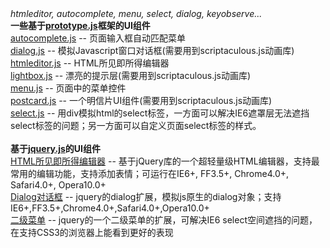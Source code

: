 <div><i>htmleditor, autocomplete, menu, select, dialog, keyobserve...</i></div>
<div>
<b>一些基于<a href='http://prototypejs.org/'>prototype.js</a>框架的UI组件</b>
</div>
<div>
<div><a href='http://js-components-lib.googlecode.com/files/autocomplete.js'>autocomplete.js</a> -- 页面输入框自动匹配菜单</div>
<div><a href='http://js-components-lib.googlecode.com/files/dialog.js'>dialog.js</a> -- 模拟Javascript窗口对话框(需要用到scriptaculous.js动画库)</div>
<div><a href='http://js-components-lib.googlecode.com/files/htmleditor.js'>htmleditor.js</a> -- HTML所见即所得编辑器</div>
<div><a href='http://js-components-lib.googlecode.com/files/lightbox.js'>lightbox.js</a> -- 漂亮的提示层(需要用到scriptaculous.js动画库)</div>
<div><a href='http://js-components-lib.googlecode.com/files/menu.js'>menu.js</a> -- 页面中的菜单控件</div>
<div><a href='http://js-components-lib.googlecode.com/files/postcard.js'>postcard.js</a> -- 一个明信片UI组件(需要用到scriptaculous.js动画库)</div>
<div><a href='http://js-components-lib.googlecode.com/files/select.js'>select.js</a> -- 用div模拟html的select标签，一方面可以解决IE6遮罩层无法遮挡select标签的问题；另一方面可以自定义页面select标签的样式。</div>
</div>
<br />
<div>
<b>基于<a href='http://jquery.com/'>jquery.js</a>的UI组件</b>
</div>
<div>
<div><a href='http://js-components-lib.googlecode.com/files/feditor.rar'>HTML所见即所得编辑器</a> -- 基于jQuery库的一个超轻量级HTML编辑器，支持最常用的编辑功能，支持添加表情；可运行在IE6+, FF3.5+, Chrome4.0+, Safari4.0+, Opera10.0+             </div>
<div><a href='http://js-components-lib.googlecode.com/files/jquery_dialog.rar'>Dialog对话框</a> -- jquery的dialog扩展，模拟js原生的dialog对象；支持IE6+,FF3.5+,Chrome4.0+,Safari4.0+,Opera10.0+</div>
<div><a href='http://js-components-lib.googlecode.com/files/jquery_menu.rar'>二级菜单</a> -- jquery的一个二级菜单的扩展，可解决IE6 select空间遮挡的问题，在支持CSS3的浏览器上能看到更好的表现</div>
</div>